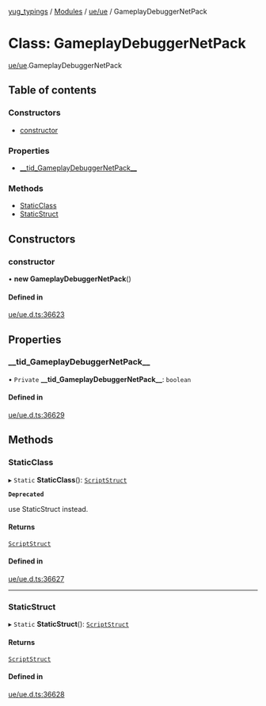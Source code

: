 [yug_typings](../README.md) / [Modules](../modules.md) / [ue/ue](../modules/ue_ue.md) / GameplayDebuggerNetPack

# Class: GameplayDebuggerNetPack

[ue/ue](../modules/ue_ue.md).GameplayDebuggerNetPack

## Table of contents

### Constructors

- [constructor](ue_ue.GameplayDebuggerNetPack.md#constructor)

### Properties

- [\_\_tid\_GameplayDebuggerNetPack\_\_](ue_ue.GameplayDebuggerNetPack.md#__tid_gameplaydebuggernetpack__)

### Methods

- [StaticClass](ue_ue.GameplayDebuggerNetPack.md#staticclass)
- [StaticStruct](ue_ue.GameplayDebuggerNetPack.md#staticstruct)

## Constructors

### constructor

• **new GameplayDebuggerNetPack**()

#### Defined in

[ue/ue.d.ts:36623](https://github.com/YugMetaverse/yug_typings/blob/25cad34/ue/ue.d.ts#L36623)

## Properties

### \_\_tid\_GameplayDebuggerNetPack\_\_

• `Private` **\_\_tid\_GameplayDebuggerNetPack\_\_**: `boolean`

#### Defined in

[ue/ue.d.ts:36629](https://github.com/YugMetaverse/yug_typings/blob/25cad34/ue/ue.d.ts#L36629)

## Methods

### StaticClass

▸ `Static` **StaticClass**(): [`ScriptStruct`](ue_ue.ScriptStruct.md)

**`Deprecated`**

use StaticStruct instead.

#### Returns

[`ScriptStruct`](ue_ue.ScriptStruct.md)

#### Defined in

[ue/ue.d.ts:36627](https://github.com/YugMetaverse/yug_typings/blob/25cad34/ue/ue.d.ts#L36627)

___

### StaticStruct

▸ `Static` **StaticStruct**(): [`ScriptStruct`](ue_ue.ScriptStruct.md)

#### Returns

[`ScriptStruct`](ue_ue.ScriptStruct.md)

#### Defined in

[ue/ue.d.ts:36628](https://github.com/YugMetaverse/yug_typings/blob/25cad34/ue/ue.d.ts#L36628)

